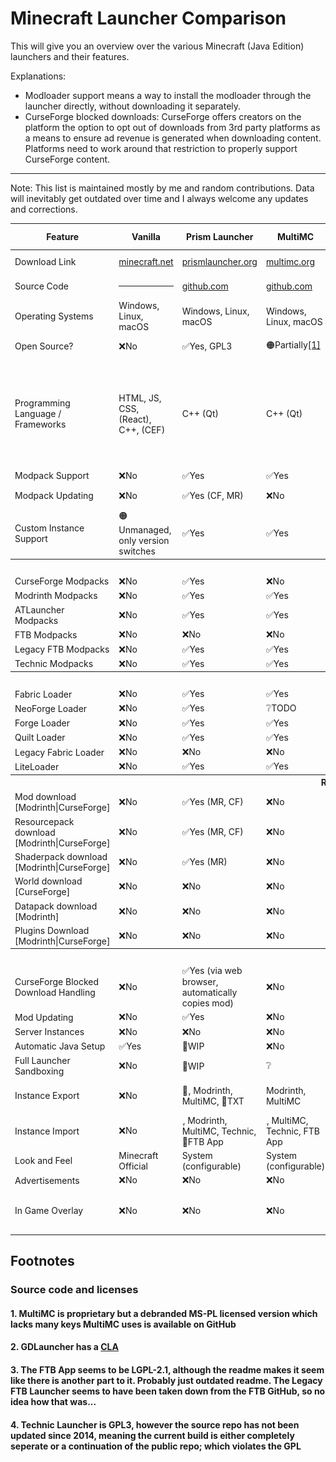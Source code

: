 # Minecraft Launcher Comparison

This will give you an overview over the various Minecraft (Java Edition) launchers and their features.

Explanations:
- Modloader support means a way to install the modloader through the launcher directly, without downloading it separately.
- CurseForge blocked downloads: CurseForge offers creators on the platform the option to opt out of downloads from 3rd party platforms as a means to ensure ad revenue is generated when downloading content. Platforms need to work around that restriction to properly support CurseForge content.

<hr>

Note: This list is maintained mostly by me and random contributions. Data will inevitably get outdated over time and I always welcome any updates and corrections.

<table>
<thead>
    <tr>
        <th>Feature</th>
        <th>Vanilla</th>
        <th>Prism Launcher</th>
        <th>MultiMC</th>
        <th>ATLauncher</th>
        <th>GDLauncher</th>
        <th>CurseForge App</th>
        <th>FTB App</th>
        <th>Modrinth App</th>
        <th>Technic</th>
        <th>PojavLauncher</th>
        <th>Old Vanilla</th>
    </tr>
</thead>
<tbody>
    <tr>
        <td>Download Link</td>
        <td><a href="https://www.minecraft.net/en-us/download">minecraft.net</a></td>
        <td><a href="https://prismlauncher.org/download/">prismlauncher.org</a></td>
        <td><a href="https://multimc.org/#Download">multimc.org</a></td>
        <td><a href="https://atlauncher.com/downloads">atlauncher.com</a></td>
        <td><a href="https://gdlauncher.com/en/download/">gdlauncher.com</a></td>
        <td><a href="https://download.curseforge.com/">curseforge.com</a></td>
        <td><a href="https://www.feed-the-beast.com/app">feed-the-beast.com</a></td>
        <td><a href="https://modrinth.com/app">modrinth.com</a></td>
        <td><a href="https://www.technicpack.net/download">technicpack.net</a></td>
        <td><a href="https://play.google.com/store/apps/details?id=net.kdt.pojavlaunch">Play Store</a></td>
        <td><a href="https://launcher.mojang.com/download/">mojang.com</a></td>
    </tr>
    <tr>
        <td>Source Code</td>
        <td><hr></td>
        <td><a href="https://github.com/PrismLauncher/PrismLauncher">github.com</a></td>
        <td><a href="https://github.com/MultiMC/Launcher/">github.com</a></td>
        <td><a href="https://github.com/ATLauncher/ATLauncher">github.com</a></td>
        <td><a href="https://github.com/gorilla-devs/GDLauncher">github.com</a></td>
        <td><hr></td>
        <td><a href="https://github.com/FTBTeam/FTB-App">github.com</a></td>
        <td><a href="https://github.com/modrinth/theseus">github.com</a></td>
        <td><a href="https://github.com/TechnicPack/TechnicLauncher">github.com</a> (not up to date)</td>
        <td><a href="https://github.com/PojavLauncherTeam/PojavLauncher">github.com</a></td>
        <td><hr></td>
    </tr>
    <tr>
        <td>Operating Systems</td>
        <td>Windows, Linux, macOS</td>
        <td>Windows, Linux, macOS</td>
        <td>Windows, Linux, macOS</td>
        <td>Windows, Linux, macOS</td>
        <td>Windows, Linux, macOS</td>
        <td>Windows, macOS</td>
        <td>Windows, Linux, macOS</td>
        <td>Windows, Linux, macOS</td>
        <td>Windows, Linux, macOS</td>
        <td>Android, iOS</td>
        <td>Windows, Linux, macOS</td>
    </tr>
    <tr>
        <td>Open Source?</td>
        <td>❌No</td>
        <td>✅Yes, GPL3</td>
        <td>🟠Partially<a href="#1-multimc-is-proprietary-but-a-debranded-ms-pl-licensed-version-which-lacks-many-keys-multimc-uses-is-available-on-github">[1]</a></td>
        <td>✅Yes, GPL3</td>
        <td>✅Yes, GPL3<a href="#2-gdlauncher-has-a-cla">[2]</a></td>
        <td>❌No</td>
        <td>✅Yes, LGPL-2.1</td>
        <td>✅Yes, GPL3</td>
        <td>❔Unsure<a href="#4-technic-launcher-is-gpl3-however-the-source-repo-has-not-been-updated-since-2014-meaning-the-current-build-is-either-completely-seperate-or-a-continuation-of-the-public-repo-which-violates-the-gpl">[4]</a></td>
        <td>✅Yes, GPL3</td>
        <td>❌No</td>
    </tr>
    <tr>
        <td>Programming Language / Frameworks</td>
        <td>HTML, JS, CSS, (React), C++, (CEF)</td>
        <td>C++ (Qt)</td>
        <td>C++ (Qt)</td>
        <td>Java</td>
        <td>HTML, JS, CSS, (Preact), (Electron) <br>🚧 Solid.js, Rust</td>
        <td>HTML, JS, CSS, (React), (Next.js), Overwolf (Windows) or Electron (Windows, macOS, Linux)</td>
        <td>HTML, JS, CSS, (Vue.js), (Tailwind), Java, Overwolf (Windows) Electron (macOS and Linux)</td>
        <td>HTML, JS, CSS, (Vue.js), Rust, (Tauri)</td>
        <td>Java</td>
        <td>Java, C</td>
        <td>Java (AWT, Swing)</td>
    </tr>
    <tr>
        <td>Modpack Support</td>
        <td>❌No</td>
        <td>✅Yes</td>
        <td>✅Yes</td>
        <td>✅Yes</td>
        <td>✅Yes</td>
        <td>✅Yes</td>
        <td>✅Yes</td>
        <td>✅Yes</td>
        <td>✅Yes</td>
        <td>❌No</td>
        <td>❌No</td>
    </tr>
    <tr>
        <td>Modpack Updating</td>
        <td>❌No</td>
        <td>✅Yes (CF, MR)</td>
        <td>❌No</td>
        <td>✅Yes (CF, MR)</td>
        <td>✅Yes (CF, 🚧MR)</td>
        <td>✅Yes (CF)</td>
        <td>✅Yes (FTB, CF)</td>
        <td>✅Yes (MR)</td>
        <td></td>
        <td>❌No</td>
        <td>❌No</td>
    </tr>
    <tr>
        <td>Custom Instance Support</td>
        <td>🟠Unmanaged, only version switches</td>
        <td>✅Yes</td>
        <td>✅Yes</td>
        <td>✅Yes</td>
        <td>✅Yes</td>
        <td>✅Yes</td>
        <td>🚧WIP</td>
        <td>✅Yes</td>
        <td>❌No</td>
        <td>✅Yes (?)</td>
        <td>🟠Unmanaged, only version switches</td>
    </tr>
    <tr>
        <th colspan=12>Modpack Providers</th>
    </tr>
    <tr>
        <td>CurseForge Modpacks</td>
        <td>❌No</td>
        <td>✅Yes</td>
        <td>❌No</td>
        <td>✅Yes</td>
        <td>✅Yes</td>
        <td>✅Yes</td>
        <td>✅Yes</td>
        <td>❌No</td>
        <td></td>
        <td>❌No</td>
        <td>❌No</td>
    </tr>
    <tr>
        <td>Modrinth Modpacks</td>
        <td>❌No</td>
        <td>✅Yes</td>
        <td>✅Yes</td>
        <td>✅Yes</td>
        <td>🚧WIP</td>
        <td>❌No</td>
        <td>❌No</td>
        <td>✅Yes</td>
        <td></td>
        <td>❌No</td>
        <td>❌No</td>
    </tr>
    <tr>
        <td>ATLauncher Modpacks</td>
        <td>❌No</td>
        <td>✅Yes</td>
        <td>✅Yes</td>
        <td>✅Yes</td>
        <td>❌No</td>
        <td>❌No</td>
        <td>❌No</td>
        <td>❌No</td>
        <td></td>
        <td>❌No</td>
        <td>❌No</td>
    </tr>
    <tr>
        <td>FTB Modpacks</td>
        <td>❌No</td>
        <td>❌No</td>
        <td>❌No</td>
        <td>❌No</td>
        <td>❌No</td>
        <td></td>
        <td>✅Yes</td>
        <td>❌No</td>
        <td></td>
        <td>❌No</td>
        <td>❌No</td>
    </tr>
    <tr>
        <td>Legacy FTB Modpacks</td>
        <td>❌No</td>
        <td>✅Yes</td>
        <td>✅Yes</td>
        <td>❌No</td>
        <td>❌No</td>
        <td></td>
        <td>✅Yes</td>
        <td>❌No</td>
        <td></td>
        <td>❌No</td>
        <td>❌No</td>
    </tr>
    <tr>
        <td>Technic Modpacks</td>
        <td>❌No</td>
        <td>✅Yes</td>
        <td>✅Yes</td>
        <td>✅Yes</td>
        <td>❌No</td>
        <td>❌No</td>
        <td>❌No</td>
        <td>❌No</td>
        <td>✅Yes</td>
        <td>❌No</td>
        <td>❌No</td>
    </tr>
    <tr>
        <th colspan=12>Mod Loaders</th>
    </tr>
    <tr>
        <td>Fabric Loader</td>
        <td>❌No</td>
        <td>✅Yes</td>
        <td>✅Yes</td>
        <td>✅Yes</td>
        <td>✅Yes</td>
        <td>✅Yes</td>
        <td>✅Yes</td>
        <td>✅Yes</td>
        <td></td>
        <td>❌No</td>
        <td>❌No</td>
    </tr>
    <tr>
        <td>NeoForge Loader</td>
        <td>❌No</td>
        <td>✅Yes</td>
        <td>❔TODO</td>
        <td>✅Yes</td>
        <td>🚧WIP</td>
        <td>❔TODO</td>
        <td>✅Yes</td>
        <td>✅Yes</td>
        <td>❔TODO</td>
        <td>❌No</td>
        <td>❌No</td>
    </tr>
    <tr>
        <td>Forge Loader</td>
        <td>❌No</td>
        <td>✅Yes</td>
        <td>✅Yes</td>
        <td>✅Yes</td>
        <td>✅Yes</td>
        <td>✅Yes</td>
        <td>✅Yes</td>
        <td>✅Yes</td>
        <td></td>
        <td>❌No</td>
        <td>❌No</td>
    </tr>
    <tr>
        <td>Quilt Loader</td>
        <td>❌No</td>
        <td>✅Yes</td>
        <td>✅Yes</td>
        <td>✅Yes</td>
        <td>🚧WIP</td>
        <td>✅Yes</td>
        <td>✅Yes</td>
        <td>✅Yes</td>
        <td></td>
        <td>❌No</td>
        <td>❌No</td>
    </tr>
    <tr>
        <td>Legacy Fabric Loader</td>
        <td>❌No</td>
        <td>❌No</td>
        <td>❌No</td>
        <td>✅Yes</td>
        <td>❌No</td>
        <td>❌No</td>
        <td>❌No</td>
        <td>❌No</td>
        <td>❌No</td>
        <td>❌No</td>
        <td>❌No</td>
    </tr>
    <tr>
        <td>LiteLoader</td>
        <td>❌No</td>
        <td>✅Yes</td>
        <td>✅Yes</td>
        <td>❌No</td>
        <td>❌No</td>
        <td>❌No</td>
        <td>❌No</td>
        <td>❌No</td>
        <td></td>
        <td>❌No</td>
        <td>❌No</td>
    </tr>
    <tr>
        <th colspan=12>Resource Download (Mods, Resourcepacks, Shaders, etc.)</th>
    </tr>
    <tr>
        <td>Mod download [Modrinth|CurseForge]</td>
        <td>❌No</td>
        <td>✅Yes (MR, CF)</td>
        <td>❌No</td>
        <td>✅Yes (MR, CF)</td>
        <td>✅Yes (🚧MR, CF)</td>
        <td>✅Yes (CF)</td>
        <td>✅Yes (CF)</td>
        <td>✅Yes (MR)</td>
        <td></td>
        <td>❌No</td>
        <td>❌No</td>
    </tr>
    <tr>
        <td>Resourcepack download [Modrinth|CurseForge]</td>
        <td>❌No</td>
        <td>✅Yes (MR, CF)</td>
        <td>❌No</td>
        <td>✅Yes (MR, CF)</td>
        <td>❌No</td>
        <td>✅Yes (CF)</td>
        <td>❌No</td>
        <td>✅Yes (MR)</td>
        <td>❌No</td>
        <td>❌No</td>
        <td>❌No</td>
    </tr>
    <tr>
        <td>Shaderpack download [Modrinth|CurseForge]</td>
        <td>❌No</td>
        <td>✅Yes (MR)</td>
        <td>❌No</td>
        <td>✅Yes (MR, CF)</td>
        <td>❌No</td>
        <td>❌No</td>
        <td>❌No</td>
        <td>✅Yes (MR)</td>
        <td>❌No</td>
        <td>❌No</td>
        <td>❌No</td>
    </tr>
    <tr>
        <td>World download [CurseForge]</td>
        <td>❌No</td>
        <td>❌No</td>
        <td>❌No</td>
        <td>✅Yes (CF)</td>
        <td></td>
        <td></td>
        <td></td>
        <td>❌No</td>
        <td></td>
        <td></td>
        <td></td>
    </tr>
    <tr>
        <td>Datapack download [Modrinth]</td>
        <td>❌No</td>
        <td>❌No</td>
        <td>❌No</td>
        <td>❌No</td>
        <td></td>
        <td></td>
        <td></td>
        <td>✅Yes</td>
        <td></td>
        <td></td>
        <td></td>
    </tr>
    <tr>
        <td>Plugins Download [Modrinth|CurseForge]</td>
        <td>❌No</td>
        <td>❌No</td>
        <td>❌No</td>
        <td>❌No</td>
        <td>❌No</td>
        <td>❌No</td>
        <td>❌No</td>
        <td>❌No</td>
        <td>❌No</td>
        <td>❌No</td>
        <td>❌No</td>
    </tr>
    <tr>
        <th colspan=12>Misc</th>
    </tr>
    <tr>
        <td>CurseForge Blocked Download Handling</td>
        <td>❌No</td>
        <td>✅Yes (via web browser, automatically copies mod)</td>
        <td>❌No</td>
        <td>✅Yes (via web browser, automatically moves mod)</td>
        <td>✅Yes (by using standard browser user agent)</td>
        <td>✅Yes</td>
        <td>✅Yes</td>
        <td>❌No</td>
        <td>❔</td>
        <td>❌No</td>
        <td>❌No</td>
    </tr>
    <tr>
        <td>Mod Updating</td>
        <td>❌No</td>
        <td>✅Yes</td>
        <td>❌No</td>
        <td>✅Yes</td>
        <td>✅Yes</td>
        <td>✅Yes</td>
        <td>❌No</td>
        <td>✅Yes</td>
        <td>❔</td>
        <td>❌No</td>
        <td>❌No</td>
    </tr>
    <tr>
        <td>Server Instances</td>
        <td>❌No</td>
        <td>❌No</td>
        <td>❌No</td>
        <td>✅Yes</td>
        <td>❌No</td>
        <td>❌No</td>
        <td>❌No</td>
        <td>❌No</td>
        <td>❔</td>
        <td>❌No</td>
        <td>❌No</td>
    </tr>
    <tr>
        <td>Automatic Java Setup</td>
        <td>✅Yes</td>
        <td>🚧WIP</td>
        <td>❌No</td>
        <td>✅Optional</td>
        <td>✅Optional</td>
        <td>✅Yes</td>
        <td>✅Yes</td>
        <td>✅Yes</td>
        <td>❔</td>
        <td>✅Yes</td>
        <td>✅Yes</td>
    </tr>
    <tr>
        <td>Full Launcher Sandboxing</td>
        <td>❌No</td>
        <td>🚧WIP</td>
        <td>❔</td>
        <td>❔</td>
        <td>❔</td>
        <td>❌No</td>
        <td>❌No</td>
        <td>❔TODO</td>
        <td>❔</td>
        <td>❔</td>
        <td>❌No</td>
    </tr>
    <tr>
        <td>Instance Export</td>
        <td>❌No</td>
        <td>🚧<img alt="CurseForge" src="/assets/curseforge.svg" height="1rem" width="auto" />, Modrinth, MultiMC, 🚧TXT</td>
        <td>Modrinth, MultiMC</td>
        <td><img alt="CurseForge" src="/assets/curseforge.svg" height="1rem" width="auto" />, Modrinth, MultiMC</td>
        <td><img alt="CurseForge" src="/assets/curseforge.svg" height="1rem" width="auto" /></td>
        <td><img alt="CurseForge" src="/assets/curseforge.svg" height="1rem" width="auto" /></td>
        <td>FTB App Share Code</td>
        <td>Modrinth</td>
        <td>❔</td>
        <td>❌No</td>
        <td>❌No</td>
    </tr>
    <tr>
        <td>Instance Import</td>
        <td>❌No</td>
        <td><img alt="CurseForge" src="/assets/curseforge.svg" height="1rem" width="auto" />, Modrinth, MultiMC, Technic, 🚧FTB App</td>
        <td><img alt="CurseForge" src="/assets/curseforge.svg" height="1rem" width="auto" />, MultiMC, Technic, FTB App</td>
        <td><img alt="CurseForge" src="/assets/curseforge.svg" height="1rem" width="auto" />, Modrinth, MultiMC</td>
        <td><img alt="CurseForge" src="/assets/curseforge.svg" height="1rem" width="auto" /></td>
        <td><img alt="CurseForge" src="/assets/curseforge.svg" height="1rem" width="auto" /></td>
        <td><img alt="CurseForge" src="/assets/curseforge.svg" height="1rem" width="auto" /> and FTB App Share Code</td>
        <td><img alt="CurseForge" src="/assets/curseforge.svg" height="1rem" width="auto" />, MultiMC, GDLauncher, ATLauncher</td>
        <td>❔</td>
        <td>❌No</td>
        <td>❌No</td>
    </tr>
    <tr>
        <td>Look and Feel</td>
        <td>Minecraft Official</td>
        <td>System (configurable)</td>
        <td>System (configurable)</td>
        <td>Custom (configurable)</td>
        <td>Custom</td>
        <td>Custom</td>
        <td>Custom</td>
        <td>Custom</td>
        <td>Custom</td>
        <td>Minecraft Knockoff</td>
        <td>System (mostly)</td>
    </tr>
    <tr>
        <td>Advertisements</td>
        <td>❌No</td>
        <td>❌No</td>
        <td>❌No</td>
        <td>❌No</td>
        <td>✅Yes</td>
        <td>✅Yes</td>
        <td>✅Yes</td>
        <td>✅Yes</td>
        <td>❔</td>
        <td>❌No</td>
        <td>❌No</td>
    </tr>
    <tr>
        <td>In Game Overlay</td>
        <td>❌No</td>
        <td>❌No</td>
        <td>❌No</td>
        <td>❌No</td>
        <td>❌No</td>
        <td>✅Optional (via Overwolf app)</td>
        <td>✅Optional (via Overwolf app)</td>
        <td>❌No</td>
        <td>❌No</td>
        <td>✅Yes, for controls → touch screen</td>
        <td>❌No</td>
    </tr>
    <!--tr>
        <td>Time to interactive launch</td>
        <td></td>
        <td></td>
        <td></td>
        <td></td>
        <td></td>
        <td></td>
        <td></td>
        <td></td>
        <td></td>
        <td></td>
        <td></td>
    </tr>
    <tr>
        <td>Memory usage</td>
        <td></td>
        <td></td>
        <td></td>
        <td></td>
        <td></td>
        <td></td>
        <td></td>
        <td></td>
        <td></td>
        <td></td>
        <td></td>
    </tr-->
</tbody>
</table>

## Footnotes
### Source code and licenses
#### 1. MultiMC is proprietary but a debranded MS-PL licensed version which lacks many keys MultiMC uses is available on GitHub
#### 2. GDLauncher has a <a href="https://cla-assistant.io/gorilla-devs/GDLauncher">CLA</a>
#### 3. The FTB App seems to be LGPL-2.1, although the readme makes it seem like there is another part to it. Probably just outdated readme. The Legacy FTB Launcher seems to have been taken down from the FTB GitHub, so no idea how that was...
#### 4. Technic Launcher is GPL3, however the source repo has not been updated since 2014, meaning the current build is either completely seperate or a continuation of the public repo; which violates the GPL
